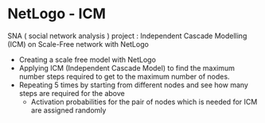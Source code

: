 # NetLogo - ICM

SNA ( social network analysis ) project : Independent Cascade Modelling (ICM) on Scale-Free network with NetLogo


 - Creating a scale free model with NetLogo
 - Applying ICM (Independent Cascade Model) to find the maximum number steps required to get to the maximum number of nodes.
 - Repeating 5 times by starting from different nodes and see how many steps are required for the above
	 - Activation probabilities for the pair of nodes which is needed for ICM are assigned randomly
